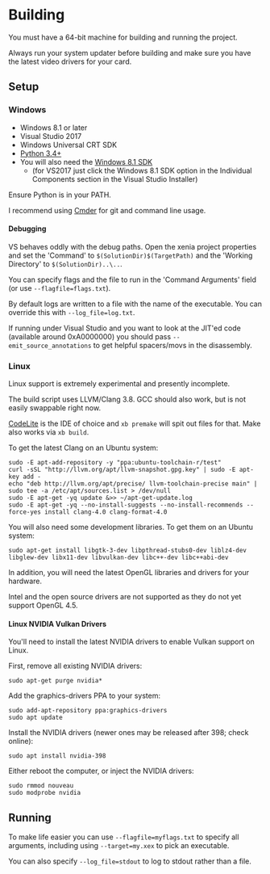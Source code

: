 # Building

You must have a 64-bit machine for building and running the project.

Always run your system updater before building and make sure you have the latest video drivers for your card.

## Setup

### Windows

* Windows 8.1 or later
* Visual Studio 2017 
* Windows Universal CRT SDK
* [Python 3.4+](https://www.python.org/downloads/)
* You will also need the [Windows 8.1 SDK](https://msdn.microsoft.com/en-us/windows/desktop/bg162891) 
  * (for VS2017 just click the Windows 8.1 SDK option in the Individual Components section in the Visual Studio Installer)

Ensure Python is in your PATH.

I recommend using [Cmder](http://cmder.net/) for git and command line usage.

#### Debugging

VS behaves oddly with the debug paths.
Open the xenia project properties and set the 'Command' to `$(SolutionDir)$(TargetPath)` and the 'Working Directory' to `$(SolutionDir)..\..`.

You can specify flags and the file to run in the 'Command Arguments' field (or use `--flagfile=flags.txt`).

By default logs are written to a file with the name of the executable.
You can override this with `--log_file=log.txt`.

If running under Visual Studio and you want to look at the JIT'ed code (available around 0xA0000000) you should pass `--emit_source_annotations` to get helpful spacers/movs in the disassembly.

### Linux

Linux support is extremely experimental and presently incomplete.

The build script uses LLVM/Clang 3.8.
GCC should also work, but is not easily swappable right now.

[CodeLite](http://codelite.org) is the IDE of choice and `xb premake` will spit out files for that.
Make also works via `xb build`.

To get the latest Clang on an Ubuntu system:

```
sudo -E apt-add-repository -y "ppa:ubuntu-toolchain-r/test"
curl -sSL "http://llvm.org/apt/llvm-snapshot.gpg.key" | sudo -E apt-key add -
echo "deb http://llvm.org/apt/precise/ llvm-toolchain-precise main" | sudo tee -a /etc/apt/sources.list > /dev/null
sudo -E apt-get -yq update &>> ~/apt-get-update.log
sudo -E apt-get -yq --no-install-suggests --no-install-recommends --force-yes install clang-4.0 clang-format-4.0
```

You will also need some development libraries. To get them on an Ubuntu system:
```
sudo apt-get install libgtk-3-dev libpthread-stubs0-dev liblz4-dev libglew-dev libx11-dev libvulkan-dev libc++-dev libc++abi-dev
```

In addition, you will need the latest OpenGL libraries and drivers for your hardware.

Intel and the open source drivers are not supported as they do not yet support OpenGL 4.5.

#### Linux NVIDIA Vulkan Drivers

You'll need to install the latest NVIDIA drivers to enable Vulkan support on Linux.

First, remove all existing NVIDIA drivers:

```
sudo apt-get purge nvidia*
```

Add the graphics-drivers PPA to your system:

```
sudo add-apt-repository ppa:graphics-drivers
sudo apt update
```

Install the NVIDIA drivers (newer ones may be released after 398; check online):

```
sudo apt install nvidia-398
```

Either reboot the computer, or inject the NVIDIA drivers:

```
sudo rmmod nouveau
sudo modprobe nvidia
```

## Running

To make life easier you can use `--flagfile=myflags.txt` to specify all arguments, including using `--target=my.xex` to pick an executable.

You can also specify `--log_file=stdout` to log to stdout rather than a file.
